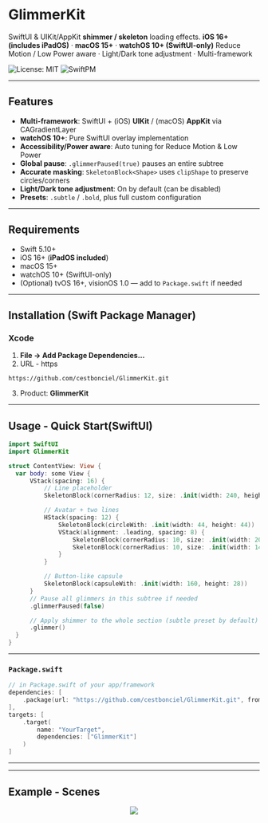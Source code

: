 # GlimmerKit

SwiftUI & UIKit/AppKit **shimmer / skeleton** loading effects.
**iOS 16+ (includes iPadOS)** · **macOS 15+** · **watchOS 10+ (SwiftUI-only)**
Reduce Motion / Low Power aware · Light/Dark tone adjustment · Multi-framework

![License: MIT](https://img.shields.io/badge/License-MIT-yellow.svg)
![SwiftPM](https://img.shields.io/badge/SwiftPM-compatible-success.svg)

---

## Features
- **Multi-framework**: SwiftUI + (iOS) **UIKit** / (macOS) **AppKit** via CAGradientLayer
- **watchOS 10+**: Pure SwiftUI overlay implementation
- **Accessibility/Power aware**: Auto tuning for Reduce Motion & Low Power
- **Global pause**: `.glimmerPaused(true)` pauses an entire subtree
- **Accurate masking**: `SkeletonBlock<Shape>` uses `clipShape` to preserve circles/corners
- **Light/Dark tone adjustment**: On by default (can be disabled)
- **Presets**: `.subtle` / `.bold`, plus full custom configuration

---

## Requirements
- Swift 5.10+
- iOS 16+ (**iPadOS included**)
- macOS 15+
- watchOS 10+ (SwiftUI-only)
- (Optional) tvOS 16+, visionOS 1.0 — add to `Package.swift` if needed

---

## Installation (Swift Package Manager)

### Xcode
1. **File → Add Package Dependencies…**
2. URL - https
```shell
https://github.com/cestbonciel/GlimmerKit.git
```
3. Product: **GlimmerKit**
---
## Usage - Quick Start(SwiftUI)
```Swift
import SwiftUI
import GlimmerKit

struct ContentView: View {
  var body: some View {
	  VStack(spacing: 16) {
		  // Line placeholder
		  SkeletonBlock(cornerRadius: 12, size: .init(width: 240, height: 14))

		  // Avatar + two lines
		  HStack(spacing: 12) {
			  SkeletonBlock(circleWith: .init(width: 44, height: 44))
			  VStack(alignment: .leading, spacing: 8) {
				  SkeletonBlock(cornerRadius: 10, size: .init(width: 200, height: 12))
				  SkeletonBlock(cornerRadius: 10, size: .init(width: 140, height: 12))
			  }
		  }

		  // Button-like capsule
		  SkeletonBlock(capsuleWith: .init(width: 160, height: 28))
	  }
	  // Pause all glimmers in this subtree if needed
	  .glimmerPaused(false)

	  // Apply shimmer to the whole section (subtle preset by default)
	  .glimmer()
  }
}
```

---
### `Package.swift`
```swift
// in Package.swift of your app/framework
dependencies: [
	.package(url: "https://github.com/cestbonciel/GlimmerKit.git", from: "0.1.1")
],
targets: [
	.target(
		name: "YourTarget",
		dependencies: ["GlimmerKit"]
	)
]
```
---

---
## Example - Scenes 


<p align="center">
	<img src="./Sources/images/skeletonView.gif" />
</p>